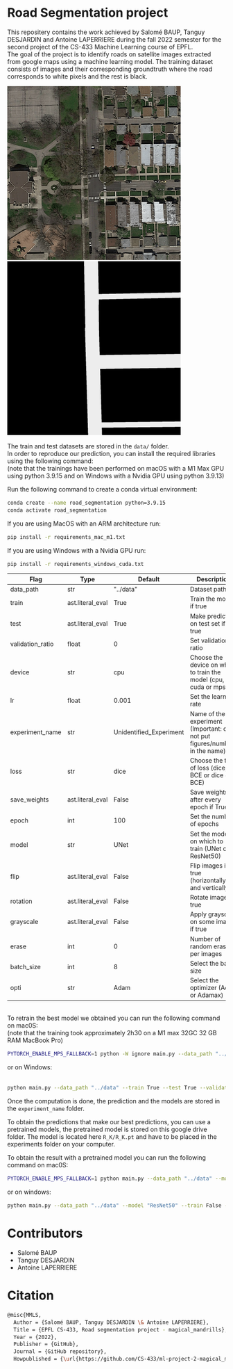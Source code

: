 # Road Segmentation project


This repositery contains the work achieved by Salomé BAUP, Tanguy DESJARDIN and Antoine LAPERRIERE during the fall 2022 semester for the second project of the CS-433 Machine Learning course of EPFL.
\
The goal of the project is to identify roads on satellite images extracted from google maps using a machine learning model. The training dataset consists of images and their corresponding groundtruth where the road corresponds to white pixels and the rest is black.
<p float="left">
<img src="data/training/images/satImage_015.png" alt="classdiagram"  width="400" title="hover text">
<img src="data/training/groundtruth/satImage_015.png"  alt="classdiagram" width="400" >
</p>

The train and test datasets are stored in the `data/` folder.
\
In order to reproduce our prediction, you can install the required libraries using the following command:
\
(note that the trainings have been performed on macOS with a M1 Max GPU using python 3.9.15 and on Windows with a Nvidia GPU using python 3.9.13)

Run the following command to create a conda virtual environment:
```bash
conda create --name road_segmentation python=3.9.15
conda activate road_segmentation   
```

If you are using MacOS with an ARM architecture run:

```bash
pip install -r requirements_mac_m1.txt
```

If you are using Windows with a Nvidia GPU run:

```bash
pip install -r requirements_windows_cuda.txt
```

| Flag                  | Type             | Default                 | Description                                                                     | 
| --------------------- |------------------|-------------------------|---------------------------------------------------------------------------------|
| data_path             | str              | "../data"               | Dataset path.                                                                   |
| train                 | ast.literal_eval | True                    | Train the model if true                                                         |
| test                  | ast.literal_eval | True                    | Make prediction on test set if true                                             |
| validation_ratio      | float            | 0                       | Set validation ratio                                                            |
| device                | str              | cpu                     | Choose the device on which to train the model (cpu, cuda or mps)                |
| lr                    | float            | 0.001                   | Set the learning rate                                                           |
| experiment_name       | str              | Unidentified_Experiment | Name of the experiment (Important: do not put figures/numbers in the name)      |
| loss                  | str              | dice                    | Choose the type of loss (dice, BCE or dice + BCE)                               |
| save_weights          | ast.literal_eval | False                   | Save weights after every epoch if True                                          |
| epoch                 | int              | 100                     | Set the number of epochs                                                        |
| model                 | str              | UNet                    | Set the model on which to train (UNet or ResNet50)                              |
| flip                  | ast.literal_eval | False                   | Flip images if true (horizontally and vertically)                               |
| rotation              | ast.literal_eval | False                   | Rotate images if true                                                           |
| grayscale             | ast.literal_eval | False                   | Apply grayscale on some images if true                                          |
| erase                 | int              | 0                       | Number of random erase per images                                               |
| batch_size            | int              | 8                       | Select the batch size                                                           |
| opti                  | str              | Adam                    | Select the optimizer (Adam or Adamax)                                           |

\
To retrain the best model we obtained you can run the following command on mac0S:
\
(note that the training took approximately 2h30 on a M1 max 32GC 32 GB RAM MacBook Pro)
```bash
PYTORCH_ENABLE_MPS_FALLBACK=1 python -W ignore main.py --data_path "../data" --train True --test True --validation_ratio 0.2 --device "mps" --lr 0.001 --experiment_name "R_K" --loss "dice" --save_weights True --epochs 100 --model "ResNet50" --flip True --rotation True --grayscale True --erase 5 --batch_size 32 --opti "Adam"
```

or on Windows:

```bash

python main.py --data_path "../data" --train True --test True --validation_ratio 0.2 --device "cuda" --lr 0.001 --experiment_name "R_K" --loss "dice" --save_weights True --epochs 100 --model "ResNet50" --flip True --rotation True --grayscale True --erase 5 --batch_size 32 --opti "Adam"
```

Once the computation is done, the prediction and the models are stored in the `experiment_name` folder.


To obtain the predictions that make our best predictions, you can use a pretrained models, the pretrained model is stored on this google drive folder. The model is located here `R_K/R_K.pt` and have to be placed in the experiments folder on your computer.


To obtain the result with a pretrained model you can run the following command on mac0S:
```bash
PYTORCH_ENABLE_MPS_FALLBACK=1 python main.py --data_path "../data" --model "ResNet50" --train False --test True --device "mps" --weights_path "../experiments/R_K/R_K.pt" --experiment_name "R_K"
```

or on windows:

```bash
python main.py --data_path "../data" --model "ResNet50" --train False --test True --device "cuda" --weights_path "../experiments/R_K/R_K.pt" --experiment_name "R_K"
```



# Contributors
* Salomé BAUP
* Tanguy DESJARDIN
* Antoine LAPERRIERE

# Citation
```bash
@misc{MMLS,
  Author = {Salomé BAUP, Tanguy DESJARDIN \& Antoine LAPERRIERE},
  Title = {EPFL CS-433, Road segmentation project - magical_mandrills},
  Year = {2022},
  Publisher = {GitHub},
  Journal = {GitHub repository},
  Howpublished = {\url{https://github.com/CS-433/ml-project-2-magical_mandrills}}
```
